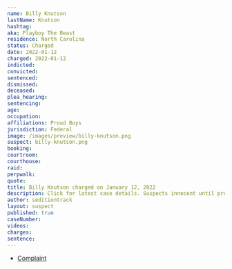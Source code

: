 ```yaml
---
name: Billy Knutson
lastName: Knutson
hashtag:
aka: Playboy The Beast
residence: North Carolina
status: Charged
date: 2022-01-12
charged: 2022-01-12
indicted:
convicted:
sentenced:
dismissed:
deceased:
plea_hearing:
sentencing:
age:
occupation:
affiliations: Proud Boys
jurisdiction: Federal
image: /images/preview/billy-knutson.png
suspect: billy-knutson.png
booking:
courtroom:
courthouse:
raid:
perpwalk:
quote:
title: Billy Knutson charged on January 12, 2022
description: Click for latest case details. Suspects innocent until proven guilty.
author: seditiontrack
layout: suspect
published: true
caseNumber:
videos:
charges:
sentence:
---
```


- [Complaint](https://extremism.gwu.edu/sites/g/files/zaxdzs2191/f/Billy%20Knutson%20Criminal%20Complaint.pdf)
